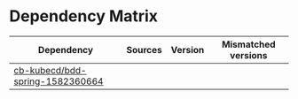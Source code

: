 # Dependency Matrix

Dependency | Sources | Version | Mismatched versions
---------- | ------- | ------- | -------------------
[cb-kubecd/bdd-spring-1582360664](https://github.com/cb-kubecd/bdd-spring-1582360664.git) |  | []() | 
